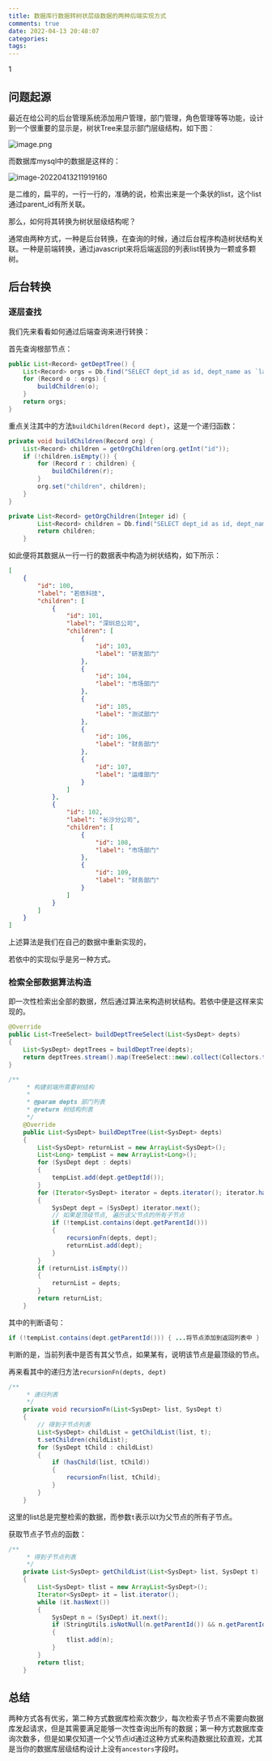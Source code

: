 ```yaml
---
title: 数据库行数据转树状层级数据的两种后端实现方式
comments: true
date: 2022-04-13 20:48:07
categories:
tags:
---
```




1

## 问题起源

最近在给公司的后台管理系统添加用户管理，部门管理，角色管理等等功能，设计到一个很重要的显示是，树状Tree来显示部门层级结构，如下图：

![image.png](https://bbs-img.huaweicloud.com/blogs/img/20220413/1649855874330503704.png)

而数据库mysql中的数据是这样的：

![image-20220413211919160](https://gitee.com/wieweicoding/kevinqimgs/raw/master/img/image-20220413211919160.png)

是二维的，扁平的，一行一行的，准确的说，检索出来是一个条状的list，这个list通过parent_id有所关联。

那么，如何将其转换为树状层级结构呢？

通常由两种方式，一种是后台转换，在查询的时候，通过后台程序构造树状结构关联。一种是前端转换，通过javascript来将后端返回的列表list转换为一颗或多颗树。

## 后台转换

### 逐层查找

我们先来看看如何通过后端查询来进行转换：

首先查询根部节点：

```java
public List<Record> getDeptTree() {
	List<Record> orgs = Db.find("SELECT dept_id as id, dept_name as `label` FROM sys_dept WHERE parent_id = 0 ORDER by order_num ASC ");
    for (Record o : orgs) {
        buildChildren(o);
    }
    return orgs;    
}
```

重点关注其中的方法`buildChildren(Record dept)`，这是一个递归函数：

```java
private void buildChildren(Record org) {
    List<Record> children = getOrgChildren(org.getInt("id"));
    if (!children.isEmpty()) {
        for (Record r : children) {
            buildChildren(r);
        }
        org.set("children", children);
    }
}

private List<Record> getOrgChildren(Integer id) {
		List<Record> children = Db.find("SELECT dept_id as id, dept_name as `label` FROM sys_dept WHERE parent_id = ? ORDER by order_num ASC , id);
		return children;
	}
```

如此便将其数据从一行一行的数据表中构造为树状结构，如下所示：

```json
[
    {
        "id": 100,
        "label": "若依科技",
        "children": [
            {
                "id": 101,
                "label": "深圳总公司",
                "children": [
                    {
                        "id": 103,
                        "label": "研发部门"
                    },
                    {
                        "id": 104,
                        "label": "市场部门"
                    },
                    {
                        "id": 105,
                        "label": "测试部门"
                    },
                    {
                        "id": 106,
                        "label": "财务部门"
                    },
                    {
                        "id": 107,
                        "label": "运维部门"
                    }
                ]
            },
            {
                "id": 102,
                "label": "长沙分公司",
                "children": [
                    {
                        "id": 108,
                        "label": "市场部门"
                    },
                    {
                        "id": 109,
                        "label": "财务部门"
                    }
                ]
            }
        ]
    }
]
```

上述算法是我们在自己的数据中重新实现的，

若依中的实现似乎是另一种方式。

### 检索全部数据算法构造

即一次性检索出全部的数据，然后通过算法来构造树状结构。若依中便是这样来实现的。

```java
@Override
public List<TreeSelect> buildDeptTreeSelect(List<SysDept> depts)
{
    List<SysDept> deptTrees = buildDeptTree(depts);
    return deptTrees.stream().map(TreeSelect::new).collect(Collectors.toList());
}

/**
     * 构建前端所需要树结构
     * 
     * @param depts 部门列表
     * @return 树结构列表
     */
    @Override
    public List<SysDept> buildDeptTree(List<SysDept> depts)
    {
        List<SysDept> returnList = new ArrayList<SysDept>();
        List<Long> tempList = new ArrayList<Long>();
        for (SysDept dept : depts)
        {
            tempList.add(dept.getDeptId());
        }
        for (Iterator<SysDept> iterator = depts.iterator(); iterator.hasNext();)
        {
            SysDept dept = (SysDept) iterator.next();
            // 如果是顶级节点, 遍历该父节点的所有子节点
            if (!tempList.contains(dept.getParentId()))
            {
                recursionFn(depts, dept);
                returnList.add(dept);
            }
        }
        if (returnList.isEmpty())
        {
            returnList = depts;
        }
        return returnList;
    }
```

其中的判断语句：

```java
if (!tempList.contains(dept.getParentId())) { ...将节点添加到返回列表中 }
```

判断的是，当前列表中是否有其父节点，如果某有，说明该节点是最顶级的节点。

再来看其中的递归方法`recursionFn(depts, dept)`

```java
/**
     * 递归列表
     */
    private void recursionFn(List<SysDept> list, SysDept t)
    {
        // 得到子节点列表
        List<SysDept> childList = getChildList(list, t);
        t.setChildren(childList);
        for (SysDept tChild : childList)
        {
            if (hasChild(list, tChild))
            {
                recursionFn(list, tChild);
            }
        }
    }
```

这里的list总是完整检索的数据，而参数`t`表示以t为父节点的所有子节点。

获取节点子节点的函数：

```java
/**
     * 得到子节点列表
     */
    private List<SysDept> getChildList(List<SysDept> list, SysDept t)
    {
        List<SysDept> tlist = new ArrayList<SysDept>();
        Iterator<SysDept> it = list.iterator();
        while (it.hasNext())
        {
            SysDept n = (SysDept) it.next();
            if (StringUtils.isNotNull(n.getParentId()) && n.getParentId().longValue() == t.getDeptId().longValue())
            {
                tlist.add(n);
            }
        }
        return tlist;
    }
```



## 总结

两种方式各有优劣，第二种方式数据库检索次数少，每次检索子节点不需要向数据库发起请求，但是其需要满足能够一次性查询出所有的数据；第一种方式数据库查询次数多，但是如果仅知道一个父节点id通过这种方式来构造数据比较直观，尤其是当你的数据库层级结构设计上没有`ancestors`字段时。